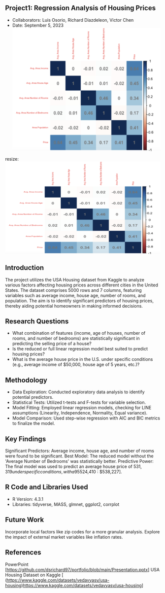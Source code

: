 ## Project1: Regression Analysis of Housing Prices
* Collaborators: Luis Osorio, Richard Diazdeleon, Victor Chen
* Date: September 5, 2023
![alt text](corr_matrix.png)

resize:
<img src="corr_matrix.png" width= 600 height=300>

## Introduction
The project utilizes the USA Housing dataset from Kaggle to analyze various factors affecting housing prices across different cities in the United States. The dataset comprises 5000 rows and 7 columns, featuring variables such as average income, house age, number of rooms, and population. The aim is to identify significant predictors of housing prices, thereby aiding potential homeowners in making informed decisions.

## Research Questions
* What combination of features (income, age of houses, number of rooms, and number of bedrooms) are statistically significant in predicting the selling price of a house?
* Is the reduced or full linear regression model best suited to predict housing prices?
* What is the average house price in the U.S. under specific conditions (e.g., average income of $50,000, house age of 5 years, etc.)?

## Methodology
* Data Exploration: Conducted exploratory data analysis to identify potential predictors.
* Statistical Tests: Utilized t-tests and F-tests for variable selection.
* Model Fitting: Employed linear regression models, checking for LINE assumptions (Linearity, Independence, Normality, Equal variance).
* Model Comparison: Used step-wise regression with AIC and BIC metrics to finalize the model.

## Key Findings
Significant Predictors: Average income, house age, and number of rooms were found to be significant.
Best Model: The reduced model without the 'Average Number of Bedrooms' was statistically better.
Predictive Power: The final model was used to predict an average house price of $531,319 under specific conditions, with a 95% confidence interval of [$524,410 : $538,227].

##  R Code and Libraries Used
* R Version: 4.3.1
* Libraries: tidyverse, MASS, glmnet, ggplot2, corrplot

## Future Work
Incorporate local factors like zip codes for a more granular analysis.
Explore the impact of external market variables like inflation rates.

## References
PowerPoint [https://github.com/dsrichard97/portfolio/blob/main/Presentation.pptx]
USA Housing Dataset on Kaggle [
(https://www.kaggle.com/datasets/vedavyasv/usa-housing)https://www.kaggle.com/datasets/vedavyasv/usa-housing]
